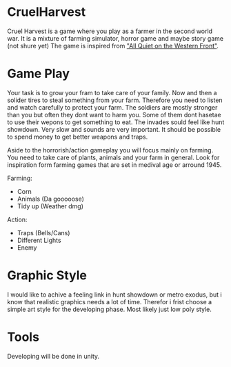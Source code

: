 # CruelHarvest
Cruel Harvest is a game where you play as a farmer in the second world war. It is a mixture of farming simulator, horror game and maybe story game (not shure yet)
The game is inspired from ["All Quiet on the Western Front"](https://www.youtube.com/watch?v=gp1fK8fK0qY&ab_channel=EarlofSandwich%21). 

# Game Play 
Your task is to grow your fram to take care of your family. Now and then a solider tires to steal something from your farm. Therefore you need to listen and watch carefully to protect your farm. The soldiers are mostly stronger than you but often they dont want to harm you. Some of them dont hasetae to use their wepons to get something to eat. The invades sould feel like hunt showdown. Very slow and sounds are very important. It should be possible to spend money to get better weapons and traps. 

Aside to the horrorish/action gameplay you will focus mainly on farming. You need to take care of plants, animals and your farm in general. Look for inspiration form farming games that are set in medival age or arround 1945. 

Farming:
 - Corn
 - Animals (Da gooooose)
 - Tidy up (Weather dmg)

Action:
 - Traps (Bells/Cans)
 - Different Lights
 - Enemy


# Graphic Style
I would like to achive a feeling link in hunt showdown or metro exodus, but i know that realistic graphics needs a lot of time. Therefor i frist choose a simple art style for the developing phase. Most likely just low poly style. 

# Tools
Developing will be done in unity. 
